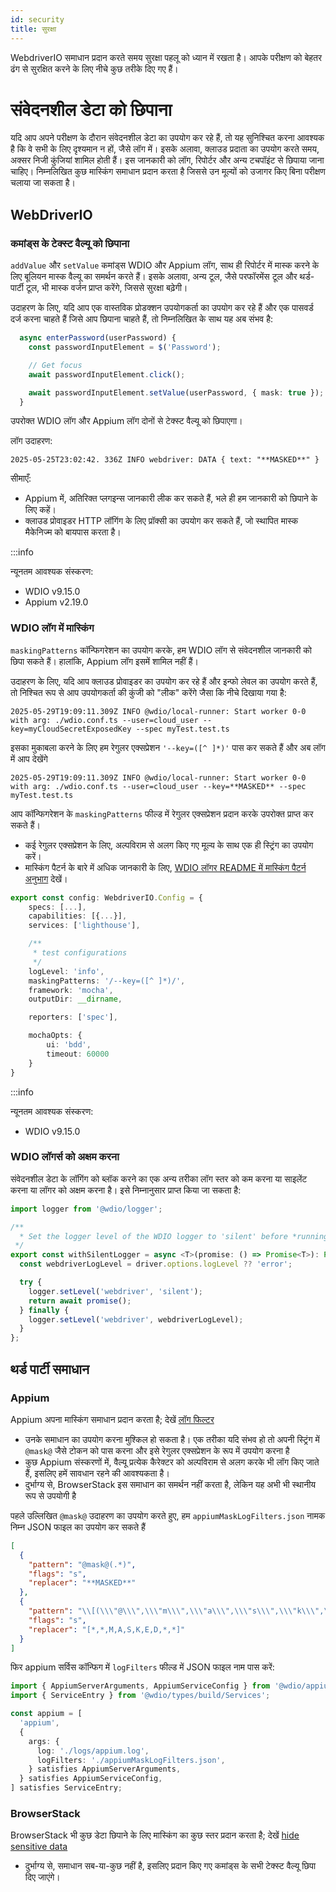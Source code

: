 ```yaml
---
id: security
title: सुरक्षा
---
```


WebdriverIO समाधान प्रदान करते समय सुरक्षा पहलू को ध्यान में रखता है। आपके परीक्षण को बेहतर ढंग से सुरक्षित करने के लिए नीचे कुछ तरीके दिए गए हैं।

# संवेदनशील डेटा को छिपाना

यदि आप अपने परीक्षण के दौरान संवेदनशील डेटा का उपयोग कर रहे हैं, तो यह सुनिश्चित करना आवश्यक है कि वे सभी के लिए दृश्यमान न हों, जैसे लॉग में। इसके अलावा, क्लाउड प्रदाता का उपयोग करते समय, अक्सर निजी कुंजियां शामिल होती हैं। इस जानकारी को लॉग, रिपोर्टर और अन्य टचपॉइंट से छिपाया जाना चाहिए। निम्नलिखित कुछ मास्किंग समाधान प्रदान करता है जिससे उन मूल्यों को उजागर किए बिना परीक्षण चलाया जा सकता है।

## WebDriverIO

### कमांड्स के टेक्स्ट वैल्यू को छिपाना

`addValue` और `setValue` कमांड्स WDIO और Appium लॉग, साथ ही रिपोर्टर में मास्क करने के लिए बूलियन मास्क वैल्यू का समर्थन करते हैं। इसके अलावा, अन्य टूल, जैसे परफॉरमेंस टूल और थर्ड-पार्टी टूल, भी मास्क वर्जन प्राप्त करेंगे, जिससे सुरक्षा बढ़ेगी।

उदाहरण के लिए, यदि आप एक वास्तविक प्रोडक्शन उपयोगकर्ता का उपयोग कर रहे हैं और एक पासवर्ड दर्ज करना चाहते हैं जिसे आप छिपाना चाहते हैं, तो निम्नलिखित के साथ यह अब संभव है:

```ts
  async enterPassword(userPassword) {
    const passwordInputElement = $('Password');

    // Get focus
    await passwordInputElement.click();

    await passwordInputElement.setValue(userPassword, { mask: true });
  }
```

उपरोक्त WDIO लॉग और Appium लॉग दोनों से टेक्स्ट वैल्यू को छिपाएगा।

लॉग उदाहरण:
```text
2025-05-25T23:02:42. 336Z INFO webdriver: DATA { text: "**MASKED**" }
```

सीमाएँ:
  - Appium में, अतिरिक्त प्लगइन्स जानकारी लीक कर सकते हैं, भले ही हम जानकारी को छिपाने के लिए कहें।
  - क्लाउड प्रोवाइडर HTTP लॉगिंग के लिए प्रॉक्सी का उपयोग कर सकते हैं, जो स्थापित मास्क मैकेनिज्म को बायपास करता है।

:::info

न्यूनतम आवश्यक संस्करण:
 - WDIO v9.15.0
 - Appium v2.19.0

### WDIO लॉग में मास्किंग

`maskingPatterns` कॉन्फिगरेशन का उपयोग करके, हम WDIO लॉग से संवेदनशील जानकारी को छिपा सकते हैं। हालांकि, Appium लॉग इसमें शामिल नहीं हैं।

उदाहरण के लिए, यदि आप क्लाउड प्रोवाइडर का उपयोग कर रहे हैं और इन्फो लेवल का उपयोग करते हैं, तो निश्चित रूप से आप उपयोगकर्ता की कुंजी को "लीक" करेंगे जैसा कि नीचे दिखाया गया है:

```text
2025-05-29T19:09:11.309Z INFO @wdio/local-runner: Start worker 0-0 with arg: ./wdio.conf.ts --user=cloud_user --key=myCloudSecretExposedKey --spec myTest.test.ts
```

इसका मुकाबला करने के लिए हम रेगुलर एक्सप्रेशन `'--key=([^ ]*)'` पास कर सकते हैं और अब लॉग में आप देखेंगे 

```text
2025-05-29T19:09:11.309Z INFO @wdio/local-runner: Start worker 0-0 with arg: ./wdio.conf.ts --user=cloud_user --key=**MASKED** --spec myTest.test.ts
```

आप कॉन्फिगरेशन के `maskingPatterns` फील्ड में रेगुलर एक्सप्रेशन प्रदान करके उपरोक्त प्राप्त कर सकते हैं।
  - कई रेगुलर एक्सप्रेशन के लिए, अल्पविराम से अलग किए गए मूल्य के साथ एक ही स्ट्रिंग का उपयोग करें।
  - मास्किंग पैटर्न के बारे में अधिक जानकारी के लिए, [WDIO लॉगर README में मास्किंग पैटर्न अनुभाग](https://github.com/webdriverio/webdriverio/blob/main/packages/wdio-logger/README.md#masking-patterns) देखें।

```ts
export const config: WebdriverIO.Config = {
    specs: [...],
    capabilities: [{...}],
    services: ['lighthouse'],

    /**
     * test configurations
     */
    logLevel: 'info',
    maskingPatterns: '/--key=([^ ]*)/',
    framework: 'mocha',
    outputDir: __dirname,

    reporters: ['spec'],

    mochaOpts: {
        ui: 'bdd',
        timeout: 60000
    }
}
```

:::info

न्यूनतम आवश्यक संस्करण:
 - WDIO v9.15.0

### WDIO लॉगर्स को अक्षम करना

संवेदनशील डेटा के लॉगिंग को ब्लॉक करने का एक अन्य तरीका लॉग स्तर को कम करना या साइलेंट करना या लॉगर को अक्षम करना है।
इसे निम्नानुसार प्राप्त किया जा सकता है:

```ts
import logger from '@wdio/logger';

/**
  * Set the logger level of the WDIO logger to 'silent' before *running a promise, which helps hide sensitive information in the logs.
 */
export const withSilentLogger = async <T>(promise: () => Promise<T>): Promise<T> => {
  const webdriverLogLevel = driver.options.logLevel ?? 'error';

  try {
    logger.setLevel('webdriver', 'silent');
    return await promise();
  } finally {
    logger.setLevel('webdriver', webdriverLogLevel);
  }
};
```

## थर्ड पार्टी समाधान

### Appium
Appium अपना मास्किंग समाधान प्रदान करता है; देखें [लॉग फिल्टर](https://appium.io/docs/en/2.0/guides/log-filters/)
 - उनके समाधान का उपयोग करना मुश्किल हो सकता है। एक तरीका यदि संभव हो तो अपनी स्ट्रिंग में `@mask@` जैसे टोकन को पास करना और इसे रेगुलर एक्सप्रेशन के रूप में उपयोग करना है
 - कुछ Appium संस्करणों में, वैल्यू प्रत्येक कैरेक्टर को अल्पविराम से अलग करके भी लॉग किए जाते हैं, इसलिए हमें सावधान रहने की आवश्यकता है।
 - दुर्भाग्य से, BrowserStack इस समाधान का समर्थन नहीं करता है, लेकिन यह अभी भी स्थानीय रूप से उपयोगी है
 
पहले उल्लिखित `@mask@` उदाहरण का उपयोग करते हुए, हम `appiumMaskLogFilters.json` नामक निम्न JSON फाइल का उपयोग कर सकते हैं
```json
[
  {
    "pattern": "@mask@(.*)",
    "flags": "s",
    "replacer": "**MASKED**"
  },
  {
    "pattern": "\\[(\\\"@\\\",\\\"m\\\",\\\"a\\\",\\\"s\\\",\\\"k\\\",\\\"@\\\",\\S+)\\]",
    "flags": "s",
    "replacer": "[*,*,M,A,S,K,E,D,*,*]"
  }
]
```

फिर appium सर्विस कॉन्फिग में `logFilters` फील्ड में JSON फाइल नाम पास करें:
```ts
import { AppiumServerArguments, AppiumServiceConfig } from '@wdio/appium-service';
import { ServiceEntry } from '@wdio/types/build/Services';

const appium = [
  'appium',
  {
    args: {
      log: './logs/appium.log',
      logFilters: './appiumMaskLogFilters.json',
    } satisfies AppiumServerArguments,
  } satisfies AppiumServiceConfig,
] satisfies ServiceEntry;
```

### BrowserStack

BrowserStack भी कुछ डेटा छिपाने के लिए मास्किंग का कुछ स्तर प्रदान करता है; देखें [hide sensitive data](https://www.browserstack.com/docs/automate/selenium/hide-sensitive-data)
 - दुर्भाग्य से, समाधान सब-या-कुछ नहीं है, इसलिए प्रदान किए गए कमांड्स के सभी टेक्स्ट वैल्यू छिपा दिए जाएंगे।